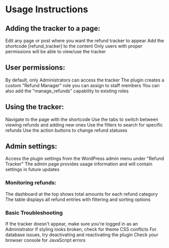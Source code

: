 <h1>Usage Instructions</h1>

<h2>Adding the tracker to a page:</h2>

Edit any page or post where you want the refund tracker to appear
Add the shortcode [refund_tracker] to the content
Only users with proper permissions will be able to view/use the tracker


<h2>User permissions:</h2>

By default, only Administrators can access the tracker
The plugin creates a custom "Refund Manager" role you can assign to staff members
You can also add the "manage_refunds" capability to existing roles


<h2>Using the tracker:</h2>

Navigate to the page with the shortcode
Use the tabs to switch between viewing refunds and adding new ones
Use the filters to search for specific refunds
Use the action buttons to change refund statuses


<h2>Admin settings:</h2>

Access the plugin settings from the WordPress admin menu under "Refund Tracker"
The admin page provides usage information and will contain settings in future updates


<h3>Monitoring refunds:</h3>

The dashboard at the top shows total amounts for each refund category
The table displays all refund entries with filtering and sorting options



<h3>Basic Troubleshooting</h3>

If the tracker doesn't appear, make sure you're logged in as an Administrator
If styling looks broken, check for theme CSS conflicts
For database issues, try deactivating and reactivating the plugin
Check your browser console for JavaScript errors
